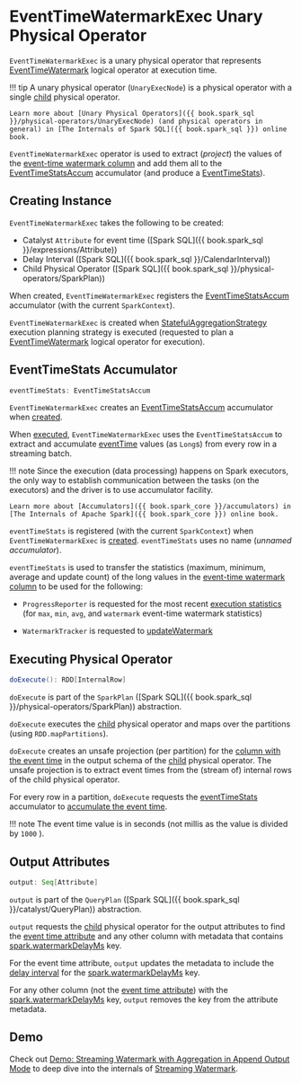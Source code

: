 # EventTimeWatermarkExec Unary Physical Operator

`EventTimeWatermarkExec` is a unary physical operator that represents [EventTimeWatermark](../logical-operators/EventTimeWatermark.md) logical operator at execution time.

!!! tip
    A unary physical operator (`UnaryExecNode`) is a physical operator with a single [child](#child) physical operator.

    Learn more about [Unary Physical Operators]({{ book.spark_sql }}/physical-operators/UnaryExecNode) (and physical operators in general) in [The Internals of Spark SQL]({{ book.spark_sql }}) online book.

`EventTimeWatermarkExec` operator is used to extract (_project_) the values of the [event-time watermark column](#eventTime) and add them all to the [EventTimeStatsAccum](#eventTimeStats) accumulator (and produce a [EventTimeStats](../EventTimeStats.md)).

## Creating Instance

`EventTimeWatermarkExec` takes the following to be created:

* <span id="eventTime"> Catalyst `Attribute` for event time ([Spark SQL]({{ book.spark_sql }}/expressions/Attribute))
* <span id="delay"> Delay Interval ([Spark SQL]({{ book.spark_sql }}/CalendarInterval))
* <span id="child"> Child Physical Operator ([Spark SQL]({{ book.spark_sql }}/physical-operators/SparkPlan))

When created, `EventTimeWatermarkExec` registers the [EventTimeStatsAccum](#eventTimeStats) accumulator (with the current `SparkContext`).

`EventTimeWatermarkExec` is created when [StatefulAggregationStrategy](../StatefulAggregationStrategy.md) execution planning strategy is executed (requested to plan a [EventTimeWatermark](../logical-operators/EventTimeWatermark.md) logical operator for execution).

## <span id="eventTimeStats"> EventTimeStats Accumulator

```scala
eventTimeStats: EventTimeStatsAccum
```

`EventTimeWatermarkExec` creates an [EventTimeStatsAccum](../EventTimeStatsAccum.md) accumulator when [created](#creating-instance).

When [executed](#doExecute), `EventTimeWatermarkExec` uses the `EventTimeStatsAccum` to extract and accumulate [eventTime](#eventTime) values (as `Long`s) from every row in a streaming batch.

!!! note
    Since the execution (data processing) happens on Spark executors, the only way to establish communication between the tasks (on the executors) and the driver is to use accumulator facility.

    Learn more about [Accumulators]({{ book.spark_core }}/accumulators) in [The Internals of Apache Spark]({{ book.spark_core }}) online book.

`eventTimeStats` is registered (with the current `SparkContext`) when `EventTimeWatermarkExec` is [created](#creating-instance). `eventTimeStats` uses no name (_unnamed accumulator_).

`eventTimeStats` is used to transfer the statistics (maximum, minimum, average and update count) of the long values in the [event-time watermark column](#eventTime) to be used for the following:

* `ProgressReporter` is requested for the most recent [execution statistics](../monitoring/ProgressReporter.md#extractExecutionStats) (for `max`, `min`, `avg`, and `watermark` event-time watermark statistics)

* `WatermarkTracker` is requested to [updateWatermark](../WatermarkTracker.md#updateWatermark)

## <span id="doExecute"> Executing Physical Operator

```scala
doExecute(): RDD[InternalRow]
```

`doExecute` is part of the `SparkPlan` ([Spark SQL]({{ book.spark_sql }}/physical-operators/SparkPlan)) abstraction.

`doExecute` executes the [child](#child) physical operator and maps over the partitions (using `RDD.mapPartitions`).

`doExecute` creates an unsafe projection (per partition) for the [column with the event time](#eventTime) in the output schema of the [child](#child) physical operator. The unsafe projection is to extract event times from the (stream of) internal rows of the child physical operator.

For every row in a partition, `doExecute` requests the [eventTimeStats](#eventTimeStats) accumulator to [accumulate the event time](../EventTimeStatsAccum.md#add).

!!! note
    The event time value is in seconds (not millis as the value is divided by `1000` ).

## <span id="output"> Output Attributes

```scala
output: Seq[Attribute]
```

`output` is part of the `QueryPlan` ([Spark SQL]({{ book.spark_sql }}/catalyst/QueryPlan)) abstraction.

`output` requests the [child](#child) physical operator for the output attributes to find the [event time attribute](#eventTime) and any other column with metadata that contains [spark.watermarkDelayMs](../logical-operators/EventTimeWatermark.md#delayKey) key.

For the event time attribute, `output` updates the metadata to include the [delay interval](#delayMs) for the [spark.watermarkDelayMs](../logical-operators/EventTimeWatermark.md#delayKey) key.

For any other column (not the [event time attribute](#eventTime)) with the [spark.watermarkDelayMs](../logical-operators/EventTimeWatermark.md#delayKey) key, `output` removes the key from the attribute metadata.

## Demo

Check out [Demo: Streaming Watermark with Aggregation in Append Output Mode](../demo/watermark-aggregation-append.md) to deep dive into the internals of [Streaming Watermark](../spark-sql-streaming-watermark.md).

